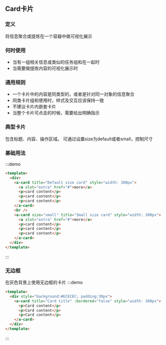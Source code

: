## Card卡片
  
<!-- 详细文档见[Ant-Design-Vue Card](https://antdv.com/components/card-cn/) -->
### 定义
将信息聚合或提炼在一个容器中做可视化展示
### 何时使用
+ 当有一组相关信息或类似的任务组和在一起时
+ 当需要做提炼内容的可视化展示时

### 通用规则
+ 一个卡片中的内容是同类型的，或者是针对同一对象的信息聚合
+ 同类卡片组和使用时，样式及交互应该保持一致
+ 不建议卡片内嵌套卡片
+ 当整个卡片可点击的时候，需要给出明确指示

### 典型卡片 
 包含标题、内容、操作区域。
可通过设置size为default或者small，控制尺寸
### 基础用法
  
:::demo
```html
<template>
  <div>
    <a-card title="Default size card" style="width: 300px">
      <a slot="extra" href="#">more</a>
      <p>card content</p>
      <p>card content</p>
      <p>card content</p>
    </a-card>
    <br />
    <a-card size="small" title="Small size card" style="width: 300px">
      <a slot="extra" href="#">more</a>
      <p>card content</p>
      <p>card content</p>
      <p>card content</p>
    </a-card>
  </div>
</template>
```
:::
### 无边框 
  在灰色背景上使用无边框的卡片
:::demo
```html
<template>
  <div style="background:#ECECEC; padding:30px">
    <a-card title="Card title" :bordered="false" style="width: 300px">
      <p>Card content</p>
      <p>Card content</p>
      <p>Card content</p>
    </a-card>
  </div>
</template>
```
:::

